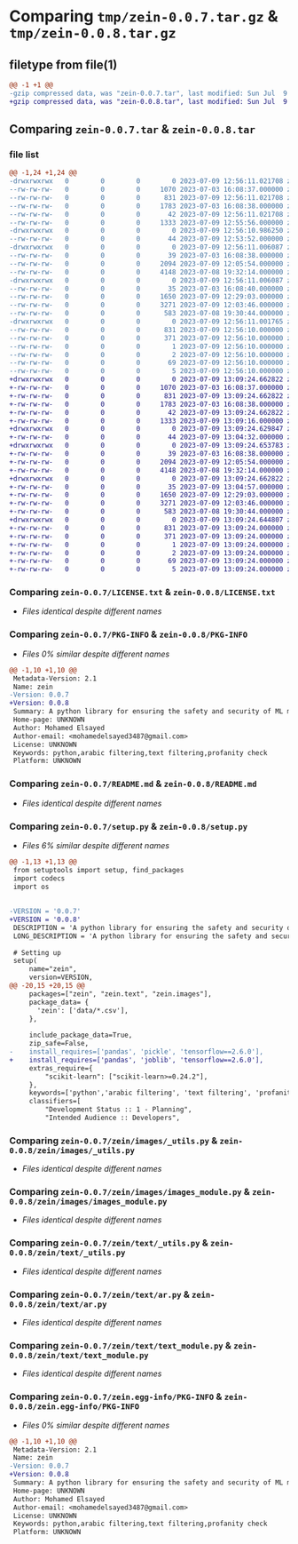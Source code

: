 # Comparing `tmp/zein-0.0.7.tar.gz` & `tmp/zein-0.0.8.tar.gz`

## filetype from file(1)

```diff
@@ -1 +1 @@
-gzip compressed data, was "zein-0.0.7.tar", last modified: Sun Jul  9 12:56:11 2023, max compression
+gzip compressed data, was "zein-0.0.8.tar", last modified: Sun Jul  9 13:09:24 2023, max compression
```

## Comparing `zein-0.0.7.tar` & `zein-0.0.8.tar`

### file list

```diff
@@ -1,24 +1,24 @@
-drwxrwxrwx   0        0        0        0 2023-07-09 12:56:11.021708 zein-0.0.7/
--rw-rw-rw-   0        0        0     1070 2023-07-03 16:08:37.000000 zein-0.0.7/LICENSE.txt
--rw-rw-rw-   0        0        0      831 2023-07-09 12:56:11.021708 zein-0.0.7/PKG-INFO
--rw-rw-rw-   0        0        0     1783 2023-07-03 16:08:38.000000 zein-0.0.7/README.md
--rw-rw-rw-   0        0        0       42 2023-07-09 12:56:11.021708 zein-0.0.7/setup.cfg
--rw-rw-rw-   0        0        0     1333 2023-07-09 12:55:56.000000 zein-0.0.7/setup.py
-drwxrwxrwx   0        0        0        0 2023-07-09 12:56:10.986250 zein-0.0.7/zein/
--rw-rw-rw-   0        0        0       44 2023-07-09 12:53:52.000000 zein-0.0.7/zein/__init__.py
-drwxrwxrwx   0        0        0        0 2023-07-09 12:56:11.006087 zein-0.0.7/zein/images/
--rw-rw-rw-   0        0        0       39 2023-07-03 16:08:38.000000 zein-0.0.7/zein/images/__init__.py
--rw-rw-rw-   0        0        0     2094 2023-07-09 12:05:54.000000 zein-0.0.7/zein/images/_utils.py
--rw-rw-rw-   0        0        0     4148 2023-07-08 19:32:14.000000 zein-0.0.7/zein/images/images_module.py
-drwxrwxrwx   0        0        0        0 2023-07-09 12:56:11.006087 zein-0.0.7/zein/text/
--rw-rw-rw-   0        0        0       35 2023-07-03 16:08:40.000000 zein-0.0.7/zein/text/__init__.py
--rw-rw-rw-   0        0        0     1650 2023-07-09 12:29:03.000000 zein-0.0.7/zein/text/_utils.py
--rw-rw-rw-   0        0        0     3271 2023-07-09 12:03:46.000000 zein-0.0.7/zein/text/ar.py
--rw-rw-rw-   0        0        0      583 2023-07-08 19:30:44.000000 zein-0.0.7/zein/text/text_module.py
-drwxrwxrwx   0        0        0        0 2023-07-09 12:56:11.001765 zein-0.0.7/zein.egg-info/
--rw-rw-rw-   0        0        0      831 2023-07-09 12:56:10.000000 zein-0.0.7/zein.egg-info/PKG-INFO
--rw-rw-rw-   0        0        0      371 2023-07-09 12:56:10.000000 zein-0.0.7/zein.egg-info/SOURCES.txt
--rw-rw-rw-   0        0        0        1 2023-07-09 12:56:10.000000 zein-0.0.7/zein.egg-info/dependency_links.txt
--rw-rw-rw-   0        0        0        2 2023-07-09 12:56:10.000000 zein-0.0.7/zein.egg-info/not-zip-safe
--rw-rw-rw-   0        0        0       69 2023-07-09 12:56:10.000000 zein-0.0.7/zein.egg-info/requires.txt
--rw-rw-rw-   0        0        0        5 2023-07-09 12:56:10.000000 zein-0.0.7/zein.egg-info/top_level.txt
+drwxrwxrwx   0        0        0        0 2023-07-09 13:09:24.662822 zein-0.0.8/
+-rw-rw-rw-   0        0        0     1070 2023-07-03 16:08:37.000000 zein-0.0.8/LICENSE.txt
+-rw-rw-rw-   0        0        0      831 2023-07-09 13:09:24.662822 zein-0.0.8/PKG-INFO
+-rw-rw-rw-   0        0        0     1783 2023-07-03 16:08:38.000000 zein-0.0.8/README.md
+-rw-rw-rw-   0        0        0       42 2023-07-09 13:09:24.662822 zein-0.0.8/setup.cfg
+-rw-rw-rw-   0        0        0     1333 2023-07-09 13:09:16.000000 zein-0.0.8/setup.py
+drwxrwxrwx   0        0        0        0 2023-07-09 13:09:24.629847 zein-0.0.8/zein/
+-rw-rw-rw-   0        0        0       44 2023-07-09 13:04:32.000000 zein-0.0.8/zein/__init__.py
+drwxrwxrwx   0        0        0        0 2023-07-09 13:09:24.653783 zein-0.0.8/zein/images/
+-rw-rw-rw-   0        0        0       39 2023-07-03 16:08:38.000000 zein-0.0.8/zein/images/__init__.py
+-rw-rw-rw-   0        0        0     2094 2023-07-09 12:05:54.000000 zein-0.0.8/zein/images/_utils.py
+-rw-rw-rw-   0        0        0     4148 2023-07-08 19:32:14.000000 zein-0.0.8/zein/images/images_module.py
+drwxrwxrwx   0        0        0        0 2023-07-09 13:09:24.662822 zein-0.0.8/zein/text/
+-rw-rw-rw-   0        0        0       35 2023-07-09 13:04:57.000000 zein-0.0.8/zein/text/__init__.py
+-rw-rw-rw-   0        0        0     1650 2023-07-09 12:29:03.000000 zein-0.0.8/zein/text/_utils.py
+-rw-rw-rw-   0        0        0     3271 2023-07-09 12:03:46.000000 zein-0.0.8/zein/text/ar.py
+-rw-rw-rw-   0        0        0      583 2023-07-08 19:30:44.000000 zein-0.0.8/zein/text/text_module.py
+drwxrwxrwx   0        0        0        0 2023-07-09 13:09:24.644807 zein-0.0.8/zein.egg-info/
+-rw-rw-rw-   0        0        0      831 2023-07-09 13:09:24.000000 zein-0.0.8/zein.egg-info/PKG-INFO
+-rw-rw-rw-   0        0        0      371 2023-07-09 13:09:24.000000 zein-0.0.8/zein.egg-info/SOURCES.txt
+-rw-rw-rw-   0        0        0        1 2023-07-09 13:09:24.000000 zein-0.0.8/zein.egg-info/dependency_links.txt
+-rw-rw-rw-   0        0        0        2 2023-07-09 13:09:24.000000 zein-0.0.8/zein.egg-info/not-zip-safe
+-rw-rw-rw-   0        0        0       69 2023-07-09 13:09:24.000000 zein-0.0.8/zein.egg-info/requires.txt
+-rw-rw-rw-   0        0        0        5 2023-07-09 13:09:24.000000 zein-0.0.8/zein.egg-info/top_level.txt
```

### Comparing `zein-0.0.7/LICENSE.txt` & `zein-0.0.8/LICENSE.txt`

 * *Files identical despite different names*

### Comparing `zein-0.0.7/PKG-INFO` & `zein-0.0.8/PKG-INFO`

 * *Files 0% similar despite different names*

```diff
@@ -1,10 +1,10 @@
 Metadata-Version: 2.1
 Name: zein
-Version: 0.0.7
+Version: 0.0.8
 Summary: A python library for ensuring the safety and security of ML models
 Home-page: UNKNOWN
 Author: Mohamed Elsayed
 Author-email: <mohamedelsayed3487@gmail.com>
 License: UNKNOWN
 Keywords: python,arabic filtering,text filtering,profanity check
 Platform: UNKNOWN
```

### Comparing `zein-0.0.7/README.md` & `zein-0.0.8/README.md`

 * *Files identical despite different names*

### Comparing `zein-0.0.7/setup.py` & `zein-0.0.8/setup.py`

 * *Files 6% similar despite different names*

```diff
@@ -1,13 +1,13 @@
 from setuptools import setup, find_packages
 import codecs
 import os
 
 
-VERSION = '0.0.7'
+VERSION = '0.0.8'
 DESCRIPTION = 'A python library for ensuring the safety and security of ML models'
 LONG_DESCRIPTION = 'A python library for ensuring the safety and security of ML models and their outputs for the Arabic and Islamic community'
 
 # Setting up
 setup(
     name="zein",
     version=VERSION,
@@ -20,15 +20,15 @@
     packages=["zein", "zein.text", "zein.images"],
     package_data= {
       'zein': ['data/*.csv'],
     },
 
     include_package_data=True,
     zip_safe=False,
-    install_requires=['pandas', 'pickle', 'tensorflow==2.6.0'],
+    install_requires=['pandas', 'joblib', 'tensorflow==2.6.0'],
     extras_require={
         "scikit-learn": ["scikit-learn>=0.24.2"],
     },
     keywords=['python','arabic filtering', 'text filtering', 'profanity check'],
     classifiers=[
         "Development Status :: 1 - Planning",
         "Intended Audience :: Developers",
```

### Comparing `zein-0.0.7/zein/images/_utils.py` & `zein-0.0.8/zein/images/_utils.py`

 * *Files identical despite different names*

### Comparing `zein-0.0.7/zein/images/images_module.py` & `zein-0.0.8/zein/images/images_module.py`

 * *Files identical despite different names*

### Comparing `zein-0.0.7/zein/text/_utils.py` & `zein-0.0.8/zein/text/_utils.py`

 * *Files identical despite different names*

### Comparing `zein-0.0.7/zein/text/ar.py` & `zein-0.0.8/zein/text/ar.py`

 * *Files identical despite different names*

### Comparing `zein-0.0.7/zein/text/text_module.py` & `zein-0.0.8/zein/text/text_module.py`

 * *Files identical despite different names*

### Comparing `zein-0.0.7/zein.egg-info/PKG-INFO` & `zein-0.0.8/zein.egg-info/PKG-INFO`

 * *Files 0% similar despite different names*

```diff
@@ -1,10 +1,10 @@
 Metadata-Version: 2.1
 Name: zein
-Version: 0.0.7
+Version: 0.0.8
 Summary: A python library for ensuring the safety and security of ML models
 Home-page: UNKNOWN
 Author: Mohamed Elsayed
 Author-email: <mohamedelsayed3487@gmail.com>
 License: UNKNOWN
 Keywords: python,arabic filtering,text filtering,profanity check
 Platform: UNKNOWN
```

